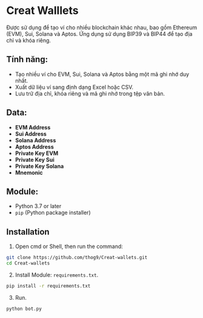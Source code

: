 # Creat Walllets

Được sử dụng để tạo ví cho nhiều blockchain khác nhau, bao gồm Ethereum (EVM), Sui, Solana và Aptos. Ứng dụng sử dụng BIP39 và BIP44 để tạo địa chỉ và khóa riêng.

## Tính năng:

- Tạo nhiều ví cho EVM, Sui, Solana và Aptos bằng một mã ghi nhớ duy nhất.
- Xuất dữ liệu ví sang định dạng Excel hoặc CSV.
- Lưu trữ địa chỉ, khóa riêng và mã ghi nhớ trong tệp văn bản.

## Data:

- **EVM Address**
- **Sui Address**
- **Solana Address**
- **Aptos Address**
- **Private Key EVM**
- **Private Key Sui**
- **Private Key Solana**
- **Mnemonic**

## Module:

- Python 3.7 or later
- `pip` (Python package installer)

## Installation

1. Open cmd or Shell, then run the command:
```bash
git clone https://github.com/thog9/Creat-wallets.git
cd Creat-wallets
```
2. Install Module: `requirements.txt`.
```bash
pip install -r requirements.txt
```
3. Run.
```bash
python bot.py
```